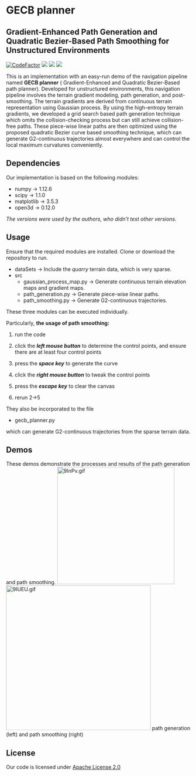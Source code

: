 # GECB planner
## Gradient-Enhanced Path Generation and Quadratic Bezier-Based Path Smoothing for Unstructured Environments
[![CodeFactor](https://www.codefactor.io/repository/github/liuxusia/gecb_planner/badge)](https://www.codefactor.io/repository/github/liuxusia/gecb_planner) ![](https://img.shields.io/github/last-commit/LiuXuSIA/GECB_Planner)  ![](https://img.shields.io/github/languages/top/LiuXuSIA/GECB_Planner)
![](https://img.shields.io/github/license/LiuXuSIA/GECB_Planner)

This is an implementation with an easy-run demo of the navigation pipeline named **GECB planner** ( Gradient-Enhanced and Quadratic Bezier-Based path planner). Developed for unstructured environments, this navigation pipeline involves the terrain gradient modeling, path generation, and post-smoothing. The terrain gradients are derived from continuous terrain representation using Gaussian process.  By using the high-entropy terrain gradients, we developed a grid search based path generation technique which omits the collision-checking process but can still achieve collision-free paths. These piece-wise linear paths are then optimized using the proposed quadratic Bezier curve based smoothing technique, which can generate G2-continuous trajectories almost everywhere and can control the local maximum curvatures conveniently.
## Dependencies
Our implementation is based on the following modules:
* numpy $\rightarrow$ 1.12.6
* scipy  $\rightarrow$  1.1.0
* matplotlib  $\rightarrow$ 3.5.3
* open3d   $\rightarrow$ 0.12.0

*The versions were used by the authors, who didn't test other versions.*
## Usage
Ensure that the required modules are installed. 
Clone or download the repository to run.

* dataSets $\rightarrow$  Include the *quarry* terrain data, which is very sparse.
* src
     * gaussian_process_map.py $\rightarrow$ Generate continuous terrain elevation maps and gradient maps.
     * path_generation.py $\rightarrow$ Generate piece-wise linear paths.
     * path_smoothing.py $\rightarrow$  Generate G2-continuous trajectories.
  
These three modules can be executed individually. 

Particularly,  **the usage of path smoothing:**

1) run the code

2) click the ***left mouse button***  to determine the control points,
    and ensure there are at least four control points

3) press the ***space key*** to generate the curve

4) click the ***right mouse button*** to tweak the control points

5) press the ***escape key*** to clear the canvas

6) rerun 2->5
 
 They also be incorporated to the file
 * gecb_planner.py
 
 which can generate G2-continuous trajectories from the sparse terrain data.
 ## Demos
 These demos demonstrate the processes and results of the path generation and path smoothing.
 <img src="https://i.328888.xyz/2023/03/14/9InPv.gif" alt="9InPv.gif" border="0" width="320"/> <img src="https://i.328888.xyz/2023/03/14/9IUEU.gif" alt="9IUEU.gif" border="0" width="395"/> 
path generation (left) and path smoothing (right)
 
## License
Our code is licensed under [Apache License 2.0](https://github.com/SS47816/fiss_planner/blob/main/LICENSE) 

